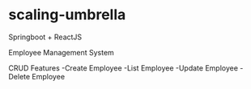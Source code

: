 # scaling-umbrella
Springboot + ReactJS

Employee Management System

CRUD Features
-Create Employee
-List Employee
-Update Employee
-Delete Employee
